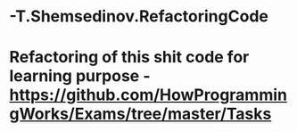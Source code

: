# -T.Shemsedinov.RefactoringCode
# Refactoring of this shit code for learning purpose - https://github.com/HowProgrammingWorks/Exams/tree/master/Tasks
